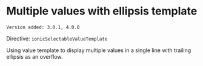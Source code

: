 # Multiple values with ellipsis template

`Version added: 3.0.1, 4.0.0`

Directive: `ionicSelectableValueTemplate`

Using value template to display multiple values in a single line with trailing ellipsis as an overflow.

